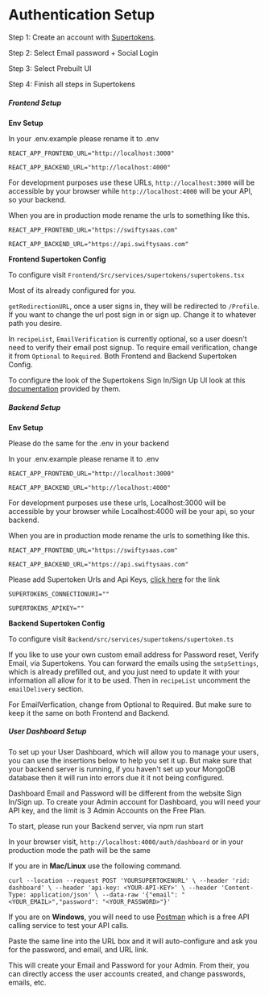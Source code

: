 # Authentication Setup

Step 1: Create an account with [Supertokens](https://supertokens.com/).

Step 2: Select Email password + Social Login

Step 3: Select Prebuilt UI

Step 4: Finish all steps in Supertokens

##### Frontend Setup

**Env Setup**

In your .env.example please rename it to .env

`REACT_APP_FRONTEND_URL="http://localhost:3000" `

`REACT_APP_BACKEND_URL="http://localhost:4000" `

For development purposes use these URLs, `http://localhost:3000` will be accessible by your browser while `http://localhost:4000` will be your API, so your backend.

When you are in production mode rename the urls to something like this.

`REACT_APP_FRONTEND_URL="https://swiftysaas.com" `

`REACT_APP_BACKEND_URL="https://api.swiftysaas.com" `

**Frontend Supertoken Config**

To configure visit `Frontend/Src/services/supertokens/supertokens.tsx`

Most of its already configured for you. 

`getRedirectionURL`, once a user signs in, they will be redirected to `/Profile`. If you want to change the url post sign in or sign up. Change it to whatever path you desire.

In `recipeList`, `EmailVerification` is currently optional, so a user doesn't need to verify their email post signup. To require email verification, change it from `Optional` to `Required`. Both Frontend and Backend Supertoken Config.

To configure the look of the Supertokens Sign In/Sign Up UI look at this [documentation](https://supertokens.com/docs/passwordless/common-customizations/styling/changing-style) provided by them.

##### Backend Setup

**Env Setup**

Please do the same for the .env in your backend

In your .env.example please rename it to .env

`REACT_APP_FRONTEND_URL="http://localhost:3000"`

`REACT_APP_BACKEND_URL="http://localhost:4000"`

For development purposes use these urls, Localhost:3000 will be accessible by your browser while Localhost:4000 will be your api, so your backend.

When you are in production mode rename the urls to something like this.

`REACT_APP_FRONTEND_URL="https://swiftysaas.com"`

`REACT_APP_BACKEND_URL="https://api.swiftysaas.com"`

Please add Supertoken Urls and Api Keys, [click here](https://supertokens.com/dashboard-saas) for the link

`SUPERTOKENS_CONNECTIONURI=""`

`SUPERTOKENS_APIKEY=""`

**Backend Supertoken Config**

To configure visit `Backend/src/services/supertokens/supertoken.ts`

If you like to use your own custom email address for Password reset, Verify Email, via Supertokens. You can forward the emails using the `smtpSettings`, which is already prefilled out, and you just need to update it with your information all allow for it to be used. Then in `recipeList` uncomment the `emailDelivery` section.

For EmailVerfication, change from Optional to Required. But make sure to keep it the same on both Frontend and Backend.

##### User Dashboard Setup

To set up your User Dashboard, which will allow you to manage your users, you can use the insertions below to help you set it up. But make sure that your backend server is running, if you haven't set up your MongoDB database then it will run into errors due it it not being configured.

Dashboard Email and Password will be different from the website Sign In/Sign up. To create your Admin account for Dashboard, you will need your API key, and the limit is 3 Admin Accounts on the Free Plan.

To start, please run your Backend server, via npm run start

In your browser visit, `http://localhost:4000/auth/dashboard` or in your production mode the path will be the same

If you are in **Mac/Linux** use the following command.

`curl --location --request POST 'YOURSUPERTOKENURL' \ --header 'rid: dashboard' \ --header 'api-key: <YOUR-API-KEY>' \ --header 'Content-Type: application/json' \ --data-raw '{"email": "<YOUR_EMAIL>","password": "<YOUR_PASSWORD>"}'`

If you are on **Windows**, you will need to use [Postman](https://www.postman.com/) which is a free API calling service to test your API calls.

Paste the same line into the URL box and it will auto-configure and ask you for the password, and email, and URL link.

This will create your Email and Password for your Admin. From their, you can directly access the user accounts created, and change passwords, emails, etc.
